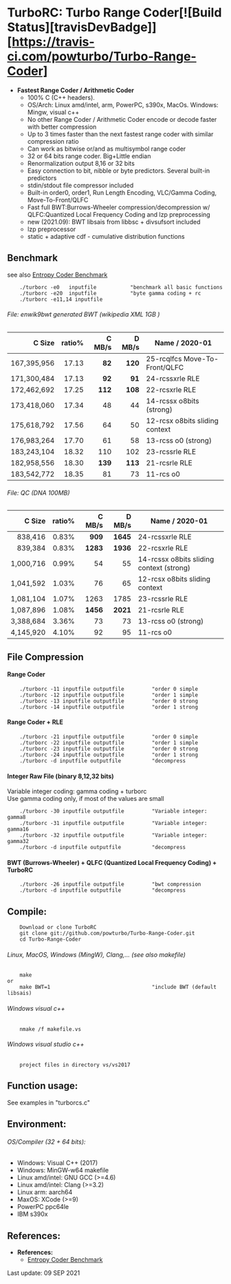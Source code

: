 TurboRC: Turbo Range Coder[![Build Status][travisDevBadge]][https://travis-ci.com/powturbo/Turbo-Range-Coder]
======================================
* **Fastest Range Coder / Arithmetic Coder**
  * 100% C (C++ headers). 
  * OS/Arch: Linux amd/intel, arm, PowerPC, s390x, MacOs. Windows: Mingw, visual c++
  * No other Range Coder / Arithmetic Coder encode or decode faster with better compression
  * Up to 3 times faster than the next fastest range coder with similar compression ratio
  * Can work as bitwise or/and as multisymbol range coder
  * 32 or 64 bits range coder. Big+Little endian
  * Renormalization output 8,16 or 32 bits 
  * Easy connection to bit, nibble or byte predictors. Several built-in predictors
  * stdin/stdout file compressor included
  * Built-in order0, order1, Run Length Encoding, VLC/Gamma Coding, Move-To-Front/QLFC
  * Fast full BWT:Burrows-Wheeler compression/decompression w/
    QLFC:Quantized Local Frequency Coding and lzp preprocessing
  * new (2021.09): BWT libsais from libbsc + divsufsort included
  * lzp preprocessor
  * static + adaptive cdf - cumulative distribution functions

## Benchmark
   see also [Entropy Coder Benchmark](https://sites.google.com/site/powturbo/entropy-coder) 

        ./turborc -e0   inputfile           "benchmark all basic functions
        ./turborc -e20  inputfile           "byte gamma coding + rc
        ./turborc -e11,14 inputfile


###### File: enwik9bwt generated BWT (wikipedia XML 1GB )
		
|C Size|ratio%|C MB/s|D MB/s|Name / 2020-01|
|--------:|-----:|--------:|--------:|---------------------------------------|
|167,395,956|17.13|**82**|**120**|25-rcqlfcs  Move-To-Front/QLFC              |
|171,300,484|17.13|**92**|**91**|24-rcssxrle  RLE                              |
|172,462,692|17.25|**112**|**108**|22-rcsxrle RLE                              |
|173,418,060|17.34|   48|  44|14-rcssx o8bits (strong)|
|175,618,792|17.56|   64|  50|12-rcsx  o8bits sliding context          |
|176,983,264|17.70|   61|  58|13-rcss  o0 (strong)                     |
|183,243,104|18.32|  110| 102|23-rcssrle RLE	                           |
|182,958,556|18.30|**139**|**113**|21-rcsrle RLE 	                           |
|183,542,772|18.35|  81 | 73|11-rcs   o0 	                           |

###### File: QC (DNA 100MB)

|C Size|ratio%|C MB/s|D MB/s|Name / 2020-01|
|--------:|-----:|--------:|--------:|---------------------------------------|
|  838,416 | 0.83% | **909**|**1645**|24-rcssxrle RLE|
|  839,384 | 0.83% | **1283**|**1936**|22-rcsxrle RLE|
| 1,000,716 | 0.99% |   54|  55|14-rcssx o8bits sliding context (strong) 	|
| 1,041,592 | 1.03% |   76|  65|12-rcsx  o8bits sliding context 	        |
| 1,081,104 | 1.07% | 1263|1785|23-rcssrle RLE|
| 1,087,896 | 1.08% |**1456**|**2021**|21-rcsrle RLE|
| 3,388,684 | 3.36% |   73|  73|13-rcss  o0 (strong)|
| 4,145,920 | 4.10% |   92|  95|11-rcs   o0 	    |


## File Compression

#### Range Coder
        ./turborc -11 inputfile outputfile         "order 0 simple
        ./turborc -12 inputfile outputfile         "order 1 simple
        ./turborc -13 inputfile outputfile         "order 0 strong
        ./turborc -14 inputfile outputfile         "order 1 strong

#### Range Coder + RLE
        ./turborc -21 inputfile outputfile         "order 0 simple
        ./turborc -22 inputfile outputfile         "order 1 simple
        ./turborc -23 inputfile outputfile         "order 0 strong
        ./turborc -24 inputfile outputfile         "order 1 strong
        ./turborc -d inputfile outputfile          "decompress

#### Integer Raw File (binary 8,12,32 bits)
Variable integer coding: gamma coding + turborc</br>
Use gamma coding only, if most of the values are small

        ./turborc -30 inputfile outputfile         "Variable integer: gamma8
        ./turborc -31 inputfile outputfile         "Variable integer: gamma16
        ./turborc -32 inputfile outputfile         "Variable integer: gamma32
        ./turborc -d inputfile outputfile          "decompress

#### BWT (Burrows-Wheeler) + QLFC (Quantized Local Frequency Coding) + TurboRC

        ./turborc -26 inputfile outputfile         "bwt compression
        ./turborc -d inputfile outputfile          "decompress

## Compile:
        Download or clone TurboRC
		git clone git://github.com/powturbo/Turbo-Range-Coder.git
		cd Turbo-Range-Coder
        
###### Linux, MacOS, Windows (MingW), Clang,... (see also makefile)
		make
	or
		make BWT=1                                 "include BWT (default libsais)
     
###### Windows visual c++
		nmake /f makefile.vs

###### Windows visual studio c++
		project files in directory vs/vs2017

## Function usage:
See examples in "turborcs.c"

## Environment:
###### OS/Compiler (32 + 64 bits):
- Windows: Visual C++ (2017)
- Windows: MinGW-w64 makefile
- Linux amd/intel: GNU GCC (>=4.6)
- Linux amd/intel: Clang (>=3.2)
- Linux arm: aarch64
- MaxOS: XCode (>=9)
- PowerPC ppc64le
- IBM s390x

## References:

* **References:**
  * <a name="a"></a>[Entropy Coder Benchmark](https://sites.google.com/site/powturbo/entropy-coder) 

Last update:  09 SEP 2021
